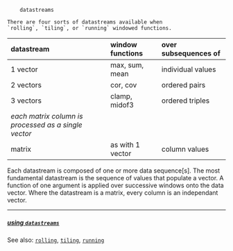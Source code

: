 ```
    datastreams
```

```
There are four sorts of datastreams available when 
`rolling`, `tiling`, or `running` windowed functions.
```
| datastream   | window functions    | over subsequences of |
|:-------------|:--------------------|:---------------------|
| 1 vector     | max, sum, mean      | individual values    |
| 2 vectors    | cor, cov            | ordered pairs        |
| 3 vectors    | clamp, midof3       | ordered triples      |
| _each matrix column is processed as a single vector_      |
| matrix       | as with 1 vector    | column values        |


Each datastream is composed of one or more
data sequence[s].  The most fundamental
datastream is the sequence of values
that populate a vector. A function of
one argument is applied over successive
windows onto the data vector.
Where the datastream is a matrix, every
column is an independant vector.


----

##### [using `datastreams`](../use/datastreams.md)

See also: [`rolling`](rolling.md),
          [`tiling`](tiling.md),
          [`running`](running.md)
